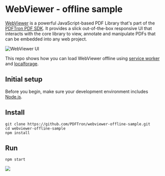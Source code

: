 # WebViewer - offline sample

[WebViewer](https://www.pdftron.com/webviewer) is a powerful JavaScript-based PDF Library that's part of the [PDFTron PDF SDK](https://www.pdftron.com). It provides a slick out-of-the-box responsive UI that interacts with the core library to view, annotate and manipulate PDFs that can be embedded into any web project.

![WebViewer UI](https://www.pdftron.com/downloads/pl/webviewer-ui.png)

This repo shows how you can load WebViewer offline using [service worker](https://developers.google.com/web/fundamentals/primers/service-workers/) and [localforage](https://github.com/localForage/localForage).

## Initial setup

Before you begin, make sure your development environment includes [Node.js](https://nodejs.org/en/).

## Install

```
git clone https://github.com/PDFTron/webviewer-offline-sample.git
cd webviewer-offline-sample
npm install
```

## Run

```
npm start
```
![](https://onepixel.pdftron.com/webviewer-offline-sample)
